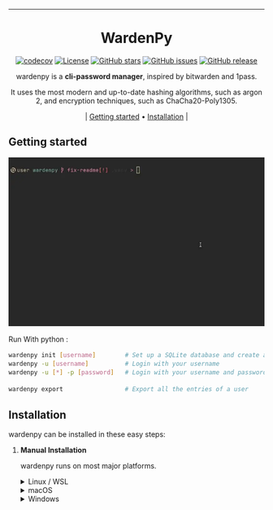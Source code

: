 <div align="center">
<hr />

# WardenPy

[![codecov](https://codecov.io/github/deepattic/wardenpy/graph/badge.svg?token=U6U8SOJUNW)](https://codecov.io/github/deepattic/wardenpy)
[![License](https://img.shields.io/github/license/deepattic/wardenpy)](https://github.com/deepattic/wardenpy/blob/main/LICENSE)
[![GitHub stars](https://img.shields.io/github/stars/deepattic/wardenpy)](https://github.com/deepattic/wardenpy/stargazers)
[![GitHub issues](https://img.shields.io/github/issues/deepattic/wardenpy)](https://github.com/deepattic/wardenpy/issues)
[![GitHub release](https://img.shields.io/github/v/release/deepattic/wardenpy)](https://github.com/deepattic/wardenpy/releases)

wardenpy is a **cli-password manager**, inspired by bitwarden and 1pass.

It uses the most modern and up-to-date hashing algorithms, such as argon 2, and encryption techniques, such as ChaCha20-Poly1305.

| [Getting started](#getting-started) •
[Installation](#installation) |

</div>

## Getting started

![Tutorial][tutorial]

Run With python :
```sh
wardenpy init [username]        # Set up a SQLite database and create a new user named {username}.
wardenpy -u [username]          # Login with your username
wardenpy -u [*] -p [password]   # Login with your username and password.

wardenpy export                 # Export all the entries of a user 

```
## Installation

wardenpy can be installed in these easy steps:

1. **Manual Installation**

   wardenpy runs on most major platforms.

   <details>
   <summary>Linux / WSL</summary>

   > Just clone the repo and install the requirements:
   >
   > ```sh
   > git clone --depth=1 https://www.github.com/deepattic/wardenpy
   > cd wardenpy
   > pip install -r requirements.txt
   > ```
   </details>

   <details>
   <summary>macOS</summary>

   > I just dont have an apple device if you have one plz consider putting a pull request :)

   </details>

   <details>
   <summary>Windows</summary>

   > And i also dont have a windows pc if you have one plz consider putting a pull request :/
   </details>



[tutorial]: contrib/tutorial.webp
